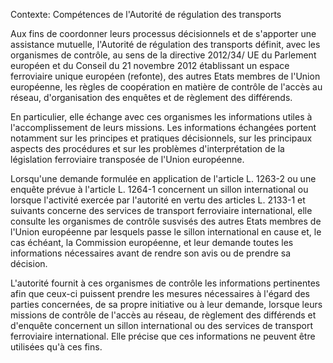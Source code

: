 Contexte: Compétences de l'Autorité de régulation des transports

Aux fins de coordonner leurs processus décisionnels et de s'apporter une assistance mutuelle, l'Autorité de régulation des transports définit, avec les organismes de contrôle, au sens de la directive 2012/34/ UE du Parlement européen et du Conseil du 21 novembre 2012 établissant un espace ferroviaire unique européen (refonte), des autres Etats membres de l'Union européenne, les règles de coopération en matière de contrôle de l'accès au réseau, d'organisation des enquêtes et de règlement des différends.

En particulier, elle échange avec ces organismes les informations utiles à l'accomplissement de leurs missions. Les informations échangées portent notamment sur les principes et pratiques décisionnels, sur les principaux aspects des procédures et sur les problèmes d'interprétation de la législation ferroviaire transposée de l'Union européenne.

Lorsqu'une demande formulée en application de l'article L. 1263-2 ou une enquête prévue à l'article L. 1264-1 concernent un sillon international ou lorsque l'activité exercée par l'autorité en vertu des articles L. 2133-1 et suivants concerne des services de transport ferroviaire international, elle consulte les organismes de contrôle susvisés des autres Etats membres de l'Union européenne par lesquels passe le sillon international en cause et, le cas échéant, la Commission européenne, et leur demande toutes les informations nécessaires avant de rendre son avis ou de prendre sa décision.

L'autorité fournit à ces organismes de contrôle les informations pertinentes afin que ceux-ci puissent prendre les mesures nécessaires à l'égard des parties concernées, de sa propre initiative ou à leur demande, lorsque leurs missions de contrôle de l'accès au réseau, de règlement des différends et d'enquête concernent un sillon international ou des services de transport ferroviaire international. Elle précise que ces informations ne peuvent être utilisées qu'à ces fins.